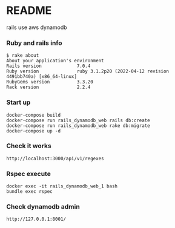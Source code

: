 # README

rails use aws dynamodb

### Ruby and rails info

```shell
$ rake about
About your application's environment
Rails version             7.0.4
Ruby version              ruby 3.1.2p20 (2022-04-12 revision 4491bb740a) [x86_64-linux]
RubyGems version          3.3.20
Rack version              2.2.4
```

### Start up

```shell
docker-compose build
docker-compose run rails_dynamodb_web rails db:create
docker-compose run rails_dynamodb_web rake db:migrate
docker-compose up -d
```

### Check it works

`http://localhost:3000/api/v1/regexes`

### Rspec execute

```shell
docker exec -it rails_dynamodb_web_1 bash
bundle exec rspec
```

### Check dynamodb admin

`http://127.0.0.1:8001/`
